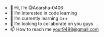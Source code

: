- 👋 Hi, I’m @Adarsha-0406
- 👀 I’m interested in code learning
- 🌱 I’m currently learning c++
- 💞️ I’m looking to collaborate on you guys
- 📫 How to reach me your9498@gmail.com

<!---
Adarsha-0406/Adarsha-0406 is a ✨ special ✨ repository because its `README.md` (this file) appears on your GitHub profile.
You can click the Preview link to take a look at your changes.
--->

